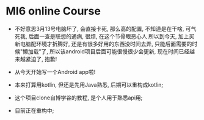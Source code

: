 # MI6 online Course

- 不好意思3月13号电脑坏了, 会直接卡死, 那么高的配置, 不知道是在干啥, 
可气死我, 后面一查是联想的通病, 很烦, 在这个节骨眼恶心人
所以到今天, 加上买新电脑配环境才折腾好, 还是有很多好用的东西没时间去弄, 
只能后面需要的时候"懒加载"了, 
所以该android项目后面可能很慢很少会更新, 现在时间已经越来越紧迫了, 抱歉!

- 从今天开始写一个Android app啦!
- 本来打算用kotlin, 但还是先用Java熟悉, 后期可以重构成kotlin;
- 这个项目clone自博学谷的教程, 是个人用于熟悉api用;
- 目前正在重构中;